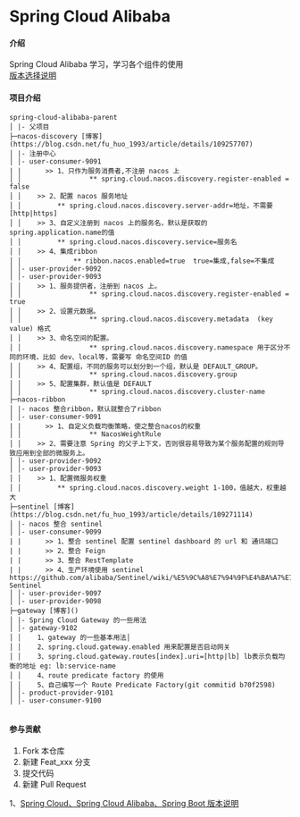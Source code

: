 # Spring Cloud Alibaba

#### 介绍
Spring Cloud Alibaba 学习，学习各个组件的使用  
[版本选择说明](https://github.com/alibaba/spring-cloud-alibaba/wiki/%E7%89%88%E6%9C%AC%E8%AF%B4%E6%98%8E)

#### 项目介绍

```
spring-cloud-alibaba-parent
│ |- 父项目
├─nacos-discovery [博客](https://blog.csdn.net/fu_huo_1993/article/details/109257707)
│ |- 注册中心
│ │- user-consumer-9091
| |		 >> 1、只作为服务消费者,不注册 nacos 上
│ │					** spring.cloud.nacos.discovery.register-enabled = false
│ │    >> 2、配置 nacos 服务地址
│ │         ** spring.cloud.nacos.discovery.server-addr=地址，不需要[http|https]
│ │    >> 3、自定义注册到 nacos 上的服务名，默认是获取的spring.application.name的值
│ │         ** spring.cloud.nacos.discovery.service=服务名
│ │    >> 4、集成ribbon
│ │    			** ribbon.nacos.enabled=true  true=集成,false=不集成
│ │- user-provider-9092
│ │- user-provider-9093
│ │    >> 1、服务提供者，注册到 nacos 上。
│ │					** spring.cloud.nacos.discovery.register-enabled = true
│ │    >> 2、设置元数据。
│ │					** spring.cloud.nacos.discovery.metadata  (key value) 格式
│ │    >> 3、命名空间的配置。
│ │					** spring.cloud.nacos.discovery.namespace 用于区分不同的环境，比如 dev、local等，需要写 命名空间ID 的值
│ │    >> 4、配置组，不同的服务可以划分到一个组，默认是 DEFAULT_GROUP。
│ │					** spring.cloud.nacos.discovery.group
│ │    >> 5、配置集群，默认值是 DEFAULT
│ │					** spring.cloud.nacos.discovery.cluster-name
├─nacos-ribbon
│ |- nacos 整合ribbon，默认就整合了ribbon
│ │- user-consumer-9091
| |		 >> 1、自定义负载均衡策略，使之整合nacos的权重 
│ │					** NacosWeightRule
│ │    >> 2、需要注意 Spring 的父子上下文，否则很容易导致为某个服务配置的规则导致应用到全部的微服务上。
│ │- user-provider-9092
│ │- user-provider-9093
│ │    >> 1、配置微服务权重
│ │         ** spring.cloud.nacos.discovery.weight 1-100，值越大，权重越大
├─sentinel [博客](https://blog.csdn.net/fu_huo_1993/article/details/109271114)
│ |- nacos 整合 sentinel
│ │- user-consumer-9099
| |		 >> 1、整合 sentinel 配置 sentinel dashboard 的 url 和 通讯端口 
| |		 >> 2、整合 Feign
| |		 >> 3、整合 RestTemplate
| |		 >> 4、生产环境使用 sentinel https://github.com/alibaba/Sentinel/wiki/%E5%9C%A8%E7%94%9F%E4%BA%A7%E7%8E%AF%E5%A2%83%E4%B8%AD%E4%BD%BF%E7%94%A8-Sentinel
│ │- user-provider-9097
│ │- user-provider-9098
├─gateway [博客]()
│ |- Spring Cloud Gateway 的一些用法
│ │- gateway-9102
│ │    1、gateway 的一些基本用法│
│ │    2、spring.cloud.gateway.enabled 用来配置是否启动网关
│ │    3、spring.cloud.gateway.routes[index].uri=[http|lb] lb表示负载均衡的地址 eg: lb:service-name
│ │    4、route predicate factory 的使用
│ │    5、自己编写一个 Route Predicate Factory(git commitid b70f2598)
│ │- product-provider-9101
│ │- user-consumer-9100


```







#### 参与贡献

1.  Fork 本仓库
2.  新建 Feat_xxx 分支
3.  提交代码
4.  新建 Pull Request

1、[Spring Cloud、Spring Cloud Alibaba、Spring Boot 版本说明](https://github.com/alibaba/spring-cloud-alibaba/wiki/%E7%89%88%E6%9C%AC%E8%AF%B4%E6%98%8E)  